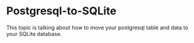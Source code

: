 # Postgresql-to-SQLite
This topic is talking about how to move your postgresql table and data to your SQLite database.
